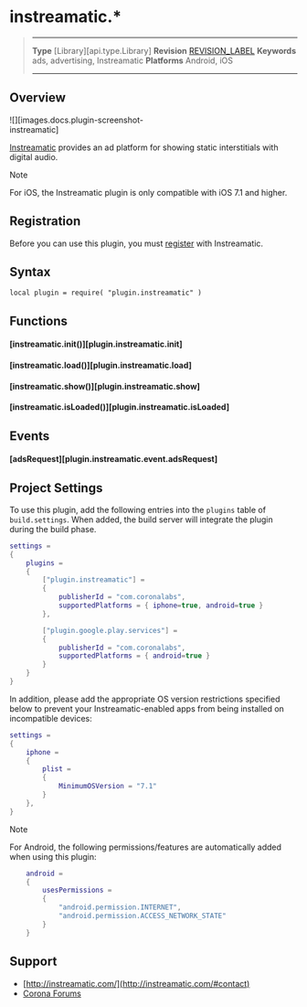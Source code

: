 
# instreamatic.*

> --------------------- ------------------------------------------------------------------------------------------
> __Type__              [Library][api.type.Library]
> __Revision__          [REVISION_LABEL](REVISION_URL)
> __Keywords__          ads, advertising, Instreamatic
> __Platforms__			Android, iOS
> --------------------- ------------------------------------------------------------------------------------------

## Overview

<div class="float-right" style="max-width: 240px; clear: both;">

![][images.docs.plugin-screenshot-instreamatic]

</div>

[Instreamatic](https://www.instreamatic.com/) provides an ad platform for showing static interstitials with digital audio.

<div class="guide-notebox">
<div class="notebox-title">Note</div>

For iOS, the Instreamatic plugin is only compatible with iOS&nbsp;7.1 and higher.

</div>


## Registration

Before you can use this plugin, you must [register](https://www.instreamatic.com/publishers) with Instreamatic.


## Syntax

	local plugin = require( "plugin.instreamatic" )


## Functions

#### [instreamatic.init()][plugin.instreamatic.init]

#### [instreamatic.load()][plugin.instreamatic.load]

#### [instreamatic.show()][plugin.instreamatic.show]

#### [instreamatic.isLoaded()][plugin.instreamatic.isLoaded]


## Events

#### [adsRequest][plugin.instreamatic.event.adsRequest]


## Project Settings

To use this plugin, add the following entries into the `plugins` table of `build.settings`. When added, the build server will integrate the plugin during the build phase.

``````lua
settings =
{
	plugins =
	{
		["plugin.instreamatic"] =
		{
			publisherId = "com.coronalabs",
			supportedPlatforms = { iphone=true, android=true }
		},

		["plugin.google.play.services"] =
		{
			publisherId = "com.coronalabs",
			supportedPlatforms = { android=true }
		}
	}
}
``````

In addition, please add the appropriate OS version restrictions specified below to prevent your Instreamatic-enabled apps from being installed on incompatible devices:

``````lua
settings =
{
	iphone =
	{
		plist =
		{
			MinimumOSVersion = "7.1"
		}
	},
}
``````

<div class="guide-notebox">
<div class="notebox-title">Note</div>

For Android, the following permissions/features are automatically added when using this plugin:

``````lua
	android =
	{
		usesPermissions =
		{
			"android.permission.INTERNET",
			"android.permission.ACCESS_NETWORK_STATE"
		}
	}
``````

</div>


## Support

* [http://instreamatic.com/](http://instreamatic.com/#contact)
* [Corona Forums](http://forums.coronalabs.com/forum/545-monetization-in-app-purchases-ads-etc/)
